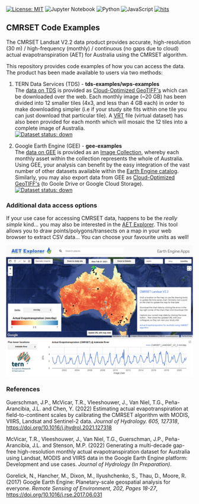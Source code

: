 [![License: MIT](https://img.shields.io/badge/License-MIT-yellow.svg)](https://opensource.org/licenses/MIT)
![Jupyter Notebook](https://img.shields.io/badge/jupyter-%23FA0F00.svg?style=flat&logo=jupyter&logoColor=white)
![Python](https://img.shields.io/badge/python-3670A0?style=flat&logo=python&logoColor=ffdd54)
![JavaScript](https://img.shields.io/badge/javascript-%23323330.svg?style=flat&logo=javascript&logoColor=%23F7DF1E)
[![hits](https://hits.deltapapa.io/github/ternaustralia/cmrset-examples.svg)](https://github.com/jamievleeshouwer/cmrset-examples)

## CMRSET Code Examples

The CMRSET Landsat V2.2 data product provides accurate, high-resolution (30 m) / high-frequency (monthly) / continuous (no gaps due to cloud) actual evapotranspiration (AET) for Australia using the CMRSET algorithm.

This repository provides code examples of how you can access the data. The product has been made available to users via two methods:
1. TERN Data Services (TDS) - **tds-examples/wps-examples**  
   The <a href="https://portal.tern.org.au/actual-evapotranspiration-australia-cmrset-algorithm/21915" target="_blank">data on TDS</a> is provided as <a href="https://www.cogeo.org/" target="_blank">Cloud-Optimized GeoTIFF's</a> which can be downloaded over the web.
   Each monthly image (~20 GB) has been divided into 12 smaller tiles (4x3, and less than 4 GB each) in order to make downloading simpler (i.e if your study site fits within one tile you can just download that particular tile). 
   A <a href="https://gdal.org/drivers/raster/vrt.html" target="_blank">VRT</a> file (virtual dataset) has also been provided for each month which will mosaic the 12 tiles into a complete image of Australia.  
    [![Dataset status: down](https://img.shields.io/website-up-down-green-red/http/data.tern.org.au/landscapes/aet/v2_2.svg?label=Dataset%20status)](https://data.tern.org.au/landscapes/aet/v2_2/) 

2. Google Earth Engine (GEE) - **gee-examples**  
   The <a href="https://developers.google.com/earth-engine/datasets/catalog/TERN_AET_CMRSET_LANDSAT_V2_2" target="_blank">data on GEE</a> is provided as an <a href="https://developers.google.com/earth-engine/guides/ic_creating" target="_blank">Image Collection</a>, whereby each monthly asset within the collection represents the whole of Australia. 
   Using GEE, your analysis can benefit by the easy integration of the vast number of other datasets available within the <a href="https://developers.google.com/earth-engine/datasets" target="_blank">Earth Engine catalog</a>. 
   Similarly, you may also export data from GEE as <a href="https://www.cogeo.org/" target="_blank">Cloud-Optimized GeoTIFF's</a> (to Goole Drive or Google Cloud Storage).  
    [![Dataset status: down](https://img.shields.io/website-up-down-green-red/http/developers.google.com/earth-engine/datasets/catalog/TERN_AET_CMRSET_LANDSAT_V2_2.svg?label=Dataset%20status)](https://developers.google.com/earth-engine/datasets/catalog/TERN_AET_CMRSET_LANDSAT_V2_2) 

### Additional data access options

If your use case for accessing CMRSET data, happens to be the *really simple* kind... you may also be interested in the <a href="https://tern-landscapes.earthengine.app/view/cmrset-landsat-v22" target="_blank">AET Explorer</a>. This tool allows you to draw points/polygons/transects on a map in your web browser to extract CSV data... You can choose your favourite units as well!

![alt text](./AET_Explorer.png "AET Explorer")

### References

Guerschman, J.P., McVicar, T.R., Vleeshouwer, J., Van Niel, T.G., Peña-Arancibia, J.L. and Chen, Y. (2022) Estimating actual evapotranspiration at field-to-continent scales by calibrating the CMRSET algorithm with MODIS, VIIRS, Landsat and Sentinel-2 data. *Journal of Hydrology. 605, 127318*, <a href="https://doi.org/10.1016/j.jhydrol.2021.127318" target="_blank">https://doi.org/10.1016/j.jhydrol.2021.127318</a>

McVicar, T.R., Vleeshouwer, J., Van Niel, T.G., Guerschman, J.P., Peña-Arancibia, J.L. and Stenson, M.P. (2022) Generating a multi-decade gap-free high-resolution monthly actual evapotranspiration dataset for Australia using Landsat, MODIS and VIIRS data in the Google Earth Engine platform: Development and use cases. *Journal of Hydrology (In Preparation)*.

Gorelick, N., Hancher, M., Dixon, M., Ilyushchenko, S., Thau, D., Moore, R. (2017) Google Earth Engine: Planetary-scale geospatial analysis for everyone. *Remote Sensing of Environment, 202, Pages 18-27*,  <a href="https://doi.org/10.1016/j.rse.2017.06.031" target="_blank">https://doi.org/10.1016/j.rse.2017.06.031</a>
